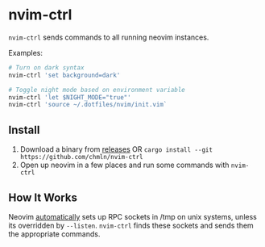 # nvim-ctrl

`nvim-ctrl` sends commands to all running neovim instances.

Examples:

```sh
# Turn on dark syntax
nvim-ctrl 'set background=dark'

# Toggle night mode based on environment variable
nvim-ctrl 'let $NIGHT_MODE="true"'
nvim-ctrl 'source ~/.dotfiles/nvim/init.vim`
```

## Install

1. Download a binary from [releases](https://github.com/chmln/nvim-ctrl/releases)
OR
`cargo install --git https://github.com/chmln/nvim-ctrl`
2. Open up neovim in a few places and run some commands with `nvim-ctrl`

## How It Works

Neovim [automatically](https://github.com/neovim/neovim/blob/master/runtime/doc/api.txt) sets up RPC sockets in /tmp on unix systems, unless its overridden by `--listen`. `nvim-ctrl` finds these sockets and sends them the appropriate commands.
